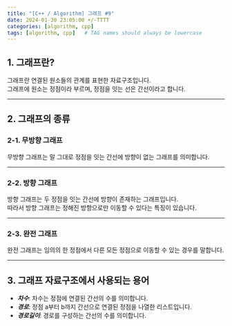 ```yaml
---
title: "[C++ / Algorithm] 그래프 #9"
date: 2024-01-30 23:05:00 +/-TTTT
categories: [algorithm, cpp]
tags: [algorithm, cpp]   # TAG names should always be lowercase
---
```


## 1. 그래프란?

그래프란 연결된 원소들의 관계를 표현한 자료구조입니다.<br>
그래프에 원소는 정점이라 부르며, 정점을 잇는 선은 간선이라고 합니다.

----

## 2. 그래프의 종류

### 2-1. 무방향 그래프

무방향 그래프는 말 그대로 정점을 잇는 간선에 방향이 없는 그래프를 의미합니다.<br>

----

### 2-2. 방향 그래프

방향 그래프는 두 정점을 잇는 간선에 방향이 존재하는 그래프입니다.<br>
따라서 방향 그래프는 정해진 방향으로만 이동할 수 있다는 특징이 있습니다.

----

### 2-3. 완전 그래프

완전 그래프는 임의의 한 정점에서 다른 모든 정점으로 이동할 수 있는 경우를 말합니다.<br>

----

## 3. 그래프 자료구조에서 사용되는 용어

- ***차수***: 차수는 정점에 연결된 간선의 수를 의미합니다.
- ***경로***: 정점 a부터 b까지 간선으로 연결된 정점을 나열한 리스트입니다.
- ***경로길이***: 경로를 구성하는 간선의 수를 의미합니다.